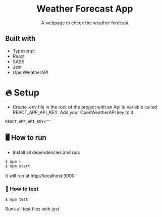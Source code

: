 <h1 align="center">
  Weather Forecast App
</h1>

<p align="center">A webpage to check the weather forecast</p>

## Built with

- Typescript
- React
- SASS
- Jest
- OpenWeatherAPI

# 🔥 Setup

- Create .env file in the root of the project with an Api Id variable called REACT_APP_API_KEY. Add your OpenWeatherAPI key to it.

```
REACT_APP_API_KEY=""
```

## 🖥️ How to run

- Install all dependencies and run:

```bash
$ npm i
$ npm start
```

It will run at http://localhost:3000

### 🧪 How to test

```bash
$ npm test
```

Runs all test files with jest
